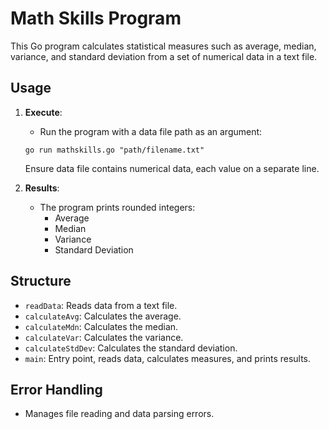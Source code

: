 # Math Skills Program

This Go program calculates statistical measures such as average, median, variance, and standard deviation from a set of numerical data in a text file.

## Usage

1. **Execute**:
   - Run the program with a data file path as an argument:
    ```
    go run mathskills.go "path/filename.txt"
    ```
    Ensure data file contains numerical data, each value on a separate line.

2. **Results**:
   - The program prints rounded integers:
     - Average
     - Median
     - Variance
     - Standard Deviation

## Structure

- `readData`: Reads data from a text file.
- `calculateAvg`: Calculates the average.
- `calculateMdn`: Calculates the median.
- `calculateVar`: Calculates the variance.
- `calculateStdDev`: Calculates the standard deviation.
- `main`: Entry point, reads data, calculates measures, and prints results.

## Error Handling

- Manages file reading and data parsing errors.



